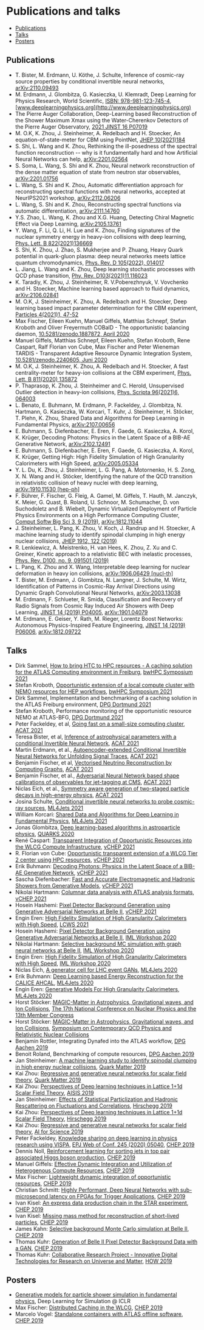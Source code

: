 # Publications and talks

* [Publications](#publications)
* [Talks](#talks)
* [Posters](#posters)

## Publications

* T. Bister, M. Erdmann, U. Köthe, J. Schulte, Inference of cosmic-ray source properties by conditional invertible neural networks, [arXiv:2110.09493](https://arxiv.org/abs/2110.09493)
* M. Erdmann, J. Glombitza, G. Kasieczka, U. Klemradt, Deep Learning for Physics Research, World Scientific, [ISBN: 978-981-123-745-4](https://doi.org/10.1142/12294), [www.deeplearningphysics.org](http://www.deeplearningphysics.org)
* The Pierre Auger Collaboration, Deep-Learning based Reconstruction of the Shower Maximum Xmax using the Water-Cherenkov Detectors of the Pierre Auger Observatory, [2021 JINST 16 P07019](https://doi.org/10.1088/1748-0221/16/07/P07019)
* M. O.K, K. Zhou, J. Steinheimer, A. Redelbach and H. Stoecker, An equation-of-state-meter for CBM using PointNet, [JHEP 10(2021)184](https://doi.org/10.1007/JHEP10(2021)184)
* S. Shi, L. Wang and K. Zhou, Rethinking the ill-posedness of the spectral function reconstruction -- why is it fundamentally hard and how Artificial Neural Networks can help, [arXiv:2201.02564](https://arxiv.org/abs/2201.02564)
* S. Soma, L. Wang, S. Shi and K. Zhou, Neural network reconstruction of the dense matter equation of state from neutron star observables, [arXiv:2201.01756](https://arxiv.org/abs/2201.01756)
* L. Wang, S. Shi and K. Zhou, Automatic differentiation approach for reconstructing spectral functions with neural networks, accepted at NeurIPS2021 workshop, [arXiv:2112.06206](https://arxiv.org/abs/2112.06206)
* L. Wang, S. Shi and K. Zhou, Reconstructing spectral functions via automatic differentiation, [arXiv:2111.14760](https://arxiv.org/abs/2111.14760)
* Y.S. Zhao, L. Wang, K. Zhou and X.G. Huang, Detecting Chiral Magnetic Effect via Deep Learning, [arXiv:2105.13761](https://arxiv.org/abs/2105.13761)
* Y. Wang, F. Li, Q. Li, H. Lue and K. Zhou, Finding signatures of the nuclear symmetry energy in heavy-ion collisions with deep learning, [Phys. Lett. B 822(2021)136669](https://doi.org/10.1016/j.physletb.2021.136669)
* S. Shi, K. Zhou, J. Zhao, S. Mukherjee and P. Zhuang, Heavy Quark potential in quark-gluon plasma: deep neural networks meets lattice quantum chromodynamics, [Phys. Rev. D 105(2022), 014017](https://doi.org/10.1103/PhysRevD.105.014017)
* L. Jiang, L. Wang and K. Zhou, Deep learning stochastic processes with QCD phase transition, [Phy. Rev. D103(2021)11,116023](https://doi.org/10.1103/PhysRevD.103.116023)
* K. Taradiy, K. Zhou, J. Steinheimer, R. V.Poberezhnyuk, V. Vovchenko and H. Stoecker, Machine learning based approach to fluid dynamics, [arXiv:2106.02841](https://arxiv.org/abs/arXiv:2106.02841)
* M. O.K, J. Steinheimer, K. Zhou, A. Redelbach and H. Stoecker, Deep learning based impact parameter determination for the CBM experiment, [Particles 4(2021)1, 47-52](https://doi.org/10.3390/particles4010006)
* Max Fischer, Eileen Kuehn, Manuel Giffels, Matthias Schnepf, Stefan Kroboth and Oliver Freyermuth COBalD - The opportunistic balancing daemon, [10.5281/zenodo.1887872, April 2020](http://dx.doi.org/10.5281/zenodo.1887872)
* Manuel Giffels, Matthias Schnepf, Eileen Kuehn, Stefan Kroboth, Rene Caspart, Ralf Florian von Cube, Max Fischer and Peter Wieneman TARDIS - Transparent Adaptive Resource Dynamic Integration System, [10.5281/zenodo.2240605, Juni 2020](https://doi.org/10.5281/zenodo.2240605)
* M. O.K, J. Steinheimer, K. Zhou, A. Redelbach and H. Stoecker, A fast centrality-meter for heavy-ion collisions at the CBM experiment, [Phys. Lett. B 811(2020) 135872](https://doi.org/10.1016/j.physletb.2020.135872)
* P. Thaprasop, K. Zhou, J. Steinheimer and C. Herold, Unsupervised Outlier detection in heavy-ion collisions, [Phys. Scripta 96(2021)6, 064003](https://doi.org/10.1088/1402-4896/abf214)
* L. Benato, E. Buhmann, M. Erdmann, P. Fackeldey, J. Glombitza, N. Hartmann, G.
Kasieczka, W. Korcari, T. Kuhr, J. Steinheimer, H. Stöcker, T. Plehn, K. Zhou,
Shared Data and Algorithms for Deep Learning in Fundamental Physics,
[arXiv:2107.00656](https://arxiv.org/abs/2107.00656)
* E. Buhmann, S. Diefenbacher, E. Eren, F. Gaede, G. Kasieczka, A. Korol, K.
Krüger, Decoding Photons: Physics in the Latent Space of a BIB-AE Generative
Network, [arXiv:2102.12491](https://arxiv.org/abs/2102.12491)
* E. Buhmann, S. Diefenbacher, E. Eren, F. Gaede, G. Kasieczka, A. Korol, K.
Krüger, Getting High: High Fidelity Simulation of High Granularity
Calorimeters with High Speed, [arXiv:2005.05334](https://arxiv.org/abs/2005.05334)
* Y. L. Du, K. Zhou, J. Steinheimer, L. G. Pang, A. Motornenko, H. S. Zong, X.
N. Wang and H. Stöcker, Identifying the nature of the QCD transition in
relativistic collision of heavy nuclei with deep learning, [arXiv:1910.11530
[hep-ph]](https://arxiv.org/abs/1910.11530)
* F. Bührer, F. Fischer, G. Fleig, A. Gamel, M. Giffels, T. Hauth, M. Janczyk, K. Meier, G. Quast, B. Roland, U. Schnoor, M. Schumacher, D. von Suchodoletz and B. Wiebelt, Dynamic Virtualized Deployment of Particle Physics Environments on a High Performance Computing Cluster, [Comput Softw Big Sci 3, 9 (2019)](https://doi.org/10.1007/s41781-019-0024-5), [arXiv:1812.11044](https://arxiv.org/abs/1812.11044)
* J. Steinheimer, L. Pang, K. Zhou, V. Koch, J. Randrup and H. Stoecker, A
machine learning study to identify spinodal clumping in high energy nuclear
collisions, [JHEP 1912, 122 (2019)](https://doi.org/10.1007/JHEP12(2019)122)
* R. Lenkiewicz, A. Meistrenko, H. van Hees, K. Zhou, Z. Xu and C. Greiner,
Kinetic approach to a relativistic BEC with inelastic processes, [Phys. Rev.
D100, no. 9, 091501
(2019)](https://link.aps.org/doi/10.1103/PhysRevD.100.091501)
* L. Pang, K. Zhou and X. Wang, Interpretable deep learning for nuclear
deformation in heavy ion collisions, [arXiv:1906.06429
[nucl-th]](https://arxiv.org/abs/1906.06429)
* T. Bister, M. Erdmann, J. Glombitza, N. Langner, J. Schulte, M. Wirtz,
Identification of Patterns in Cosmic-Ray Arrival Directions using Dynamic Graph
Convolutional Neural Networks,
[arXiv:2003.13038](https://arxiv.org/abs/2003.13038)
* M. Erdmann, F. Schlueter, R. Smida, Classification and Recovery of Radio
Signals from Cosmic Ray Induced Air Showers with Deep Learning, [JINST 14 (2019)
P04005](https://dx.doi.org/10.1088/1748-0221/14/04/P04005),
[arXiv:1901.04079](https://arxiv.org/abs/1901.04079)
* M. Erdmann, E. Geiser, Y. Rath, M. Rieger, Lorentz Boost Networks: Autonomous
Physics-Inspired Feature Engineering, [JINST 14 (2019)
P06006](https://dx.doi.org/10.1088/1748-0221/14/06/P06006),
[arXiv:1812.09722](https://arxiv.org/abs/1812.09722)


## Talks

<!-- CHEP 2019 -->
[1]: https://indico.cern.ch/event/773049/
<!-- HOW 2019 -->
[2]: https://indico.cern.ch/event/759388/
<!-- Quark Matter 2019 -->
[3]: https://indico.cern.ch/event/792436/
<!-- Hirschegg 2019 -->
[4]: https://theory.gsi.de/hirschegg/2019/
<!-- ML4Jets 2020 -->
[5]: https://indico.cern.ch/event/809820/
<!-- IML Workshop 2020 -->
[6]: https://indico.cern.ch/event/852553/
<!-- vCHEP 2001 -->
[7]: https://indico.cern.ch/event/948465/
<!-- ML4Jets 2021 -->
[8]: https://indico.cern.ch/event/980214/
<!-- ACAT 2021 -->
[9]: https://indico.cern.ch/event/855454/
<!-- bwHPC Symposium 2021 -->
[10]: https://indico.scc.kit.edu/event/2399/
<!-- DPG Dortmund 2021 -->
[11]: https://dortmund21.dpg-tagungen.de
<!-- DPG Aachen 2019 -->
[12]: https://aachen19.dpg-tagungen.de

* Dirk Sammel, [How to bring HTC to HPC resources - A caching solution for the ATLAS Computing environment in Freiburg](https://indico.scc.kit.edu/event/2399/contributions/9208/), [bwHPC Symposium 2021][10]
* Stefan Kroboth, [Opportunistic extension of a local compute cluster with NEMO resources for HEP workflows](https://indico.scc.kit.edu/event/2399/contributions/9207/), [bwHPC Symposium 2021][10]
* Dirk Sammel, Implementation and benchmarking of a caching solution in the ATLAS Freiburg environment, [DPG Dortmund 2021][11]
* Stefan Kroboth, Performance monitoring of the opportunistic resource NEMO at ATLAS-BFG, [DPG Dortmund 2021][11]
* Peter Fackeldey, et al, [Going fast on a small-size computing cluster](https://indico.cern.ch/event/855454/contributions/4605009/), [ACAT 2021][9]
* Teresa Bister, et al, [Inference of astrophysical parameters with a conditional Invertible Neural Network](https://indico.cern.ch/event/855454/contributions/4603623/), [ACAT 2021][9]
* Martin Erdmann, et al., [Autoencoder-extended Conditional Invertible Neural Networks for Unfolding Signal Traces](https://indico.cern.ch/event/855454/contributions/4598446/), [ACAT 2021][9]
* Benjamin Fischer, et al, [Vectorised Neutrino Reconstruction by Computing Graphs](https://indico.cern.ch/event/855454/contributions/4596736/), [ACAT 2021][9]
* Benjamin Fischer, et al., [Adversarial Neural Network based shape calibrations of observables for jet-tagging at CMS](https://indico.cern.ch/event/855454/contributions/4596548/), [ACAT 2021][9]
* Niclas Eich, et al., [Symmetry aware generation of two-staged particle decays in high-energy physics](https://indico.cern.ch/event/855454/contributions/4596526/), [ACAT 2021][9]
* Josina Schulte, [Conditional invertible neural networks to probe cosmic-ray sources](https://indico.cern.ch/event/980214/contributions/4413723/), [ML4Jets 2021][8]
* William Korcari: [Shared Data and Algorithms for Deep Learning in Fundamental Physics](https://indico.cern.ch/event/980214/contributions/4413659/), [ML4Jets 2021][8]
* Jonas Glombitza, [Deep learning-based algorithms in astroparticle physics](https://indico.quarks.ru/event/2020/timetable/?view=standard#150-deep-learning-based-algori), [QUARKS 2020](https://indico.quarks.ru/event/2020/timetable/?view=standard)
* René Caspart: [Transparent Integration of Opportunistic Resources into the WLCG Compute Infrastructure](https://indico.cern.ch/event/948465/contributions/4324019/), [vCHEP 2021][7]
* R. Florian von Cube: [Opportunistic transparent extension of a WLCG Tier 2 center using HPC resources](https://indico.cern.ch/event/948465/contributions/4324021/), [vCHEP 2021][7]
* Erik Buhmann: [Decoding Photons: Physics in the Latent Space of a BIB-AE Generative Network](https://indico.cern.ch/event/948465/contributions/4324139/), [vCHEP 2021][7]
* Sascha Diefenbacher: [Fast and Accurate Electromagnetic and Hadronic Showers from Generative Models](https://indico.cern.ch/event/948465/contributions/4323713/), [vCHEP 2021][7]
* Nikolai Hartmann: [Columnar data analysis with ATLAS analysis formats](https://indico.cern.ch/event/948465/contributions/4324123/), [vCHEP 2021][7]
* Hosein Hashemi: [Pixel Detector Background Generation using Generative Adversarial Networks at Belle II](https://indico.cern.ch/event/948465/contributions/4324142/), [vCHEP 2021][7]
* Engin Eren: [High Fidelity Simulation of High Granularity Calorimeters with High Speed](https://indico.cern.ch/event/995633/contributions/4272538/), [LCWS 2021](https://indico.cern.ch/event/995633/)
* Hosein Hashemi: [Pixel Detector Background Generation using Generative Adversarial Networks at Belle II](https://indico.cern.ch/event/852553/contributions/4059068/), [IML Workshop 2020][6]
* Nikolai Hartmann: [Selective background MC simulation with graph neural networks at Belle II](https://indico.cern.ch/event/852553/contributions/4059072/), [IML Workshop 2020][6]
* Engin Eren: [High Fidelity Simulation of  High Granularity Calorimeters  with High Speed](https://indico.cern.ch/event/852553/contributions/4059796/), [IML Workshop 2020][6]
* Niclas Eich, [A generator cell for LHC event GANs](https://indico.cern.ch/event/809820/contributions/3632584/), [ML4Jets 2020][5]
* Erik Buhmann: [Deep Learning based Energy Reconstruction for the CALICE AHCAL](https://indico.cern.ch/event/809820/contributions/3632646/), [ML4Jets 2020][5]
* Engin Eren: [Generative Models For High Granularity Calorimeters](https://indico.cern.ch/event/809820/contributions/3632586/), [ML4Jets 2020][5]
* Horst Stöcker: [MAGIC-Matter in Astrophysics, Gravitational waves, and Ion Collisions](https://indico.ihep.ac.cn/event/9872/session/4/contribution/213), [The 17th National Conference on Nuclear Physics and the 13th Member Congress](https://indico.ihep.ac.cn/event/9872/)
* Horst Stöcker: [MAGIC-Matter in Astrophysics, Gravitational waves, and Ion Collisions](https://indico.cern.ch/event/820556/attachments/1946000/3260382/CCNU_nov_11mikloslarry70_compressed.pdf), [Symposium on Contemporary QCD Physics and Relativistic Nuclear Collisions](https://indico.cern.ch/event/820556/)
* Benjamin Rottler, Integrating Dynafed into the ATLAS workflow, [DPG Aachen 2019][12]
* Benoit Roland, Benchmarking of compute resources, [DPG Aachen 2019][12]
* Jan Steinheimer: [A machine learning study to identify spinodal clumping in high energy nuclear collisions](https://indi.to/drt7X), [Quark Matter 2019][3]
* Kai Zhou: [Regressive and generative neural networks for scalar field theory](https://indi.to/Jh8Vc), [Quark Matter 2019][3]
* Kai Zhou: [Perspectives of Deep learning techniques in Lattice 1+1d Scalar Field Theory](https://indi.to/bdsx6), [AISIS 2019](https://indico.cern.ch/event/781223)
* Jan Steinheimer: [Effects of Statistical Particlization and Hadronic Rescattering on Fluctuations and Correlations](https://theory.gsi.de/hirschegg/2019/talks/Thu/Steinheimer.pdf), [Hirschegg 2019][4]
* Kai Zhou: [Perspectives of Deep learning techniques in Lattice 1+1d Scalar Field Theory](https://theory.gsi.de/hirschegg/2019/talks/Tue/Zhou.pdf), [Hirschegg 2019][4]
* Kai Zhou: [Regressive and generative neural networks for scalar field theory](https://events.fias.science/event/21/contribution/37), [AI for Science 2019](https://events.fias.science/event/21/)
* Peter Fackeldey, [Knowledge sharing on deep learning in physics research using VISPA](https://indico.cern.ch/event/773049/contributions/3473319/), [EPJ Web of Conf. 245 (2020) 05040](https://doi.org/10.1051/epjconf/202024505040), [CHEP 2019][1]
* Dennis Noll, [Reinforcement learning for sorting jets in top pair associated Higgs boson production](https://indico.cern.ch/event/773049/contributions/3476070/), [CHEP 2019][1]
* Manuel Giffels: [Effective Dynamic Integration and Utilization of Heterogenous Compute Resources](https://indi.to/wF9mw), [CHEP 2019][1]
* Max Fischer: [Lightweight dynamic integration of opportunistic resources](https://indi.to/jxVtY), [CHEP 2019][1]
* Christian Schmitt: [Highly Performant, Deep Neural Networks with sub-microsecond latency on FPGAs for Trigger Applications](https://indico.cern.ch/event/773049/contributions/3474319/attachments/1939652/3215560/2019_11_07_CHEP.pdf), [CHEP 2019][1]
* Ivan Kisel: [An express data production chain in the STAR experiment](https://indico.cern.ch/event/773049/contributions/3474338/attachments/1937829/3218988/Kisel_STAR_CHEP-2019.pdf), [CHEP 2019][1]
* Ivan Kisel: [Missing mass method for reconstruction of short-lived particles](https://indico.cern.ch/event/773049/contributions/3476146/attachments/1939866/3218991/Kisel_CBM_CHEP-2019.pdf), [CHEP 2019][1]
* James Kahn: [Selective background Monte Carlo simulation at Belle II](https://indico.cern.ch/event/773049/contributions/3474758/attachments/1937900/3212101/CHEP19_KIT.pdf), [CHEP 2019][1]
* Thomas Kuhr: [Generation of Belle II Pixel Detector Background Data with a GAN](https://indico.cern.ch/event/773049/contributions/3474723/attachments/1937473/3211247/BelleII_GAN.pdf), [CHEP 2019][1]
* Thomas Kuhr: [Collaborative Research Project - Innovative Digital Technologies for Research on Universe and Matter](https://indico.cern.ch/event/759388/contributions/3302384/attachments/1816684/2969402/ErUM-Data-IDT.pdf), [HOW 2019][2]

## Posters

* [Generative models for particle shower simulation in fundamental physics](https://simdl.github.io/files/31.pdf), Deep Learning for Simulation @ ICLR
* Max Fischer: [Distributed Caching in the WLCG](https://indi.to/K3HD6), [CHEP 2019][1]
* Marcelo Vogel: [Standalone containers with ATLAS offline software](https://indico.cern.ch/event/773049/contributions/3473850), [CHEP 2019][1]
